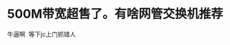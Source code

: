 # 500M带宽超售了。有啥网管交换机推荐


牛逼啊&nbsp;&nbsp;等下jc上门抓错人<img src="static/image/smiley/yct/010.gif" smilieid="41" border="0" alt="" /><img id="aimg_pgP6h" onclick="zoom(this, this.src, 0, 0, 0)" class="zoom" src="https://cdn.jsdelivr.net/gh/hishis/forum-master/public/images/patch.gif" onmouseover="img_onmouseoverfunc(this)" onload="thumbImg(this)" border="0" alt="" />
